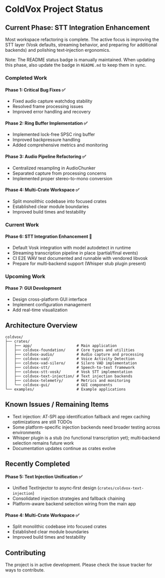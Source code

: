 # ColdVox Project Status

## Current Phase: STT Integration Enhancement

Most workspace refactoring is complete. The active focus is improving the STT layer (Vosk defaults, streaming behavior, and preparing for additional backends) and polishing text‑injection ergonomics.

Note: The README status badge is manually maintained. When updating this phase, also update the badge in `README.md` to keep them in sync.

### Completed Work

#### Phase 1: Critical Bug Fixes ✅
- Fixed audio capture watchdog stability
- Resolved frame processing issues
- Improved error handling and recovery

#### Phase 2: Ring Buffer Implementation ✅
- Implemented lock-free SPSC ring buffer
- Improved backpressure handling
- Added comprehensive metrics and monitoring

#### Phase 3: Audio Pipeline Refactoring ✅
- Centralized resampling in AudioChunker
- Separated capture from processing concerns
- Implemented proper stereo-to-mono conversion

#### Phase 4: Multi-Crate Workspace ✅
- Split monolithic codebase into focused crates
- Established clear module boundaries
- Improved build times and testability

### Current Work

#### Phase 6: STT Integration Enhancement 🔄
- Default Vosk integration with model autodetect in runtime
- Streaming transcription pipeline in place (partial/final events)
- CI E2E WAV test documented and runnable with vendored libvosk
- Prepare for multi‑backend support (Whisper stub plugin present)

### Upcoming Work

#### Phase 7: GUI Development
- Design cross-platform GUI interface
- Implement configuration management
- Add real-time visualization

## Architecture Overview

```
coldvox/
├── crates/
│   ├── app/                    # Main application
│   ├── coldvox-foundation/     # Core types and utilities
│   ├── coldvox-audio/          # Audio capture and processing
│   ├── coldvox-vad/            # Voice Activity Detection
│   ├── coldvox-vad-silero/     # Silero VAD implementation
│   ├── coldvox-stt/            # Speech-to-text framework
│   ├── coldvox-stt-vosk/       # Vosk STT implementation
│   ├── coldvox-text-injection/ # Text injection backends
│   ├── coldvox-telemetry/      # Metrics and monitoring
│   └── coldvox-gui/            # GUI components
└── examples/                   # Example applications
```

## Known Issues / Remaining Items

- Text injection: AT‑SPI app identification fallback and regex caching optimizations are still TODOs
- Some platform-specific injection backends need broader testing across environments
- Whisper plugin is a stub (no functional transcription yet); multi‑backend selection remains future work
- Documentation updates continue as crates evolve

## Recently Completed

#### Phase 5: Text Injection Unification ✅
- Unified TextInjector to async‑first design (`crates/coldvox-text-injection`)
- Consolidated injection strategies and fallback chaining
- Platform-aware backend selection wiring from the main app

#### Phase 4: Multi-Crate Workspace ✅
- Split monolithic codebase into focused crates
- Established clear module boundaries
- Improved build times and testability

## Contributing

The project is in active development. Please check the issue tracker for ways to contribute.
